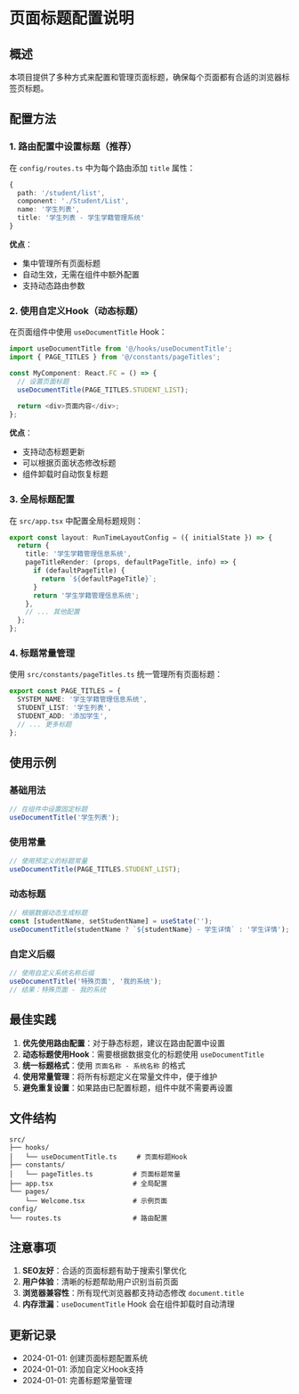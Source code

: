 # 页面标题配置说明

## 概述

本项目提供了多种方式来配置和管理页面标题，确保每个页面都有合适的浏览器标签页标题。

## 配置方法

### 1. 路由配置中设置标题（推荐）

在 `config/routes.ts` 中为每个路由添加 `title` 属性：

```typescript
{
  path: '/student/list',
  component: './Student/List',
  name: '学生列表',
  title: '学生列表 - 学生学籍管理系统'
}
```

**优点**：
- 集中管理所有页面标题
- 自动生效，无需在组件中额外配置
- 支持动态路由参数

### 2. 使用自定义Hook（动态标题）

在页面组件中使用 `useDocumentTitle` Hook：

```typescript
import useDocumentTitle from '@/hooks/useDocumentTitle';
import { PAGE_TITLES } from '@/constants/pageTitles';

const MyComponent: React.FC = () => {
  // 设置页面标题
  useDocumentTitle(PAGE_TITLES.STUDENT_LIST);
  
  return <div>页面内容</div>;
};
```

**优点**：
- 支持动态标题更新
- 可以根据页面状态修改标题
- 组件卸载时自动恢复标题

### 3. 全局标题配置

在 `src/app.tsx` 中配置全局标题规则：

```typescript
export const layout: RunTimeLayoutConfig = ({ initialState }) => {
  return {
    title: '学生学籍管理信息系统',
    pageTitleRender: (props, defaultPageTitle, info) => {
      if (defaultPageTitle) {
        return `${defaultPageTitle}`;
      }
      return '学生学籍管理信息系统';
    },
    // ... 其他配置
  };
};
```

### 4. 标题常量管理

使用 `src/constants/pageTitles.ts` 统一管理所有页面标题：

```typescript
export const PAGE_TITLES = {
  SYSTEM_NAME: '学生学籍管理信息系统',
  STUDENT_LIST: '学生列表',
  STUDENT_ADD: '添加学生',
  // ... 更多标题
};
```

## 使用示例

### 基础用法
```typescript
// 在组件中设置固定标题
useDocumentTitle('学生列表');
```

### 使用常量
```typescript
// 使用预定义的标题常量
useDocumentTitle(PAGE_TITLES.STUDENT_LIST);
```

### 动态标题
```typescript
// 根据数据动态生成标题
const [studentName, setStudentName] = useState('');
useDocumentTitle(studentName ? `${studentName} - 学生详情` : '学生详情');
```

### 自定义后缀
```typescript
// 使用自定义系统名称后缀
useDocumentTitle('特殊页面', '我的系统');
// 结果：特殊页面 - 我的系统
```

## 最佳实践

1. **优先使用路由配置**：对于静态标题，建议在路由配置中设置
2. **动态标题使用Hook**：需要根据数据变化的标题使用 `useDocumentTitle`
3. **统一标题格式**：使用 `页面名称 - 系统名称` 的格式
4. **使用常量管理**：将所有标题定义在常量文件中，便于维护
5. **避免重复设置**：如果路由已配置标题，组件中就不需要再设置

## 文件结构

```
src/
├── hooks/
│   └── useDocumentTitle.ts     # 页面标题Hook
├── constants/
│   └── pageTitles.ts          # 页面标题常量
├── app.tsx                    # 全局配置
└── pages/
    └── Welcome.tsx            # 示例页面
config/
└── routes.ts                  # 路由配置
```

## 注意事项

1. **SEO友好**：合适的页面标题有助于搜索引擎优化
2. **用户体验**：清晰的标题帮助用户识别当前页面
3. **浏览器兼容性**：所有现代浏览器都支持动态修改 `document.title`
4. **内存泄漏**：`useDocumentTitle` Hook 会在组件卸载时自动清理

## 更新记录

- 2024-01-01: 创建页面标题配置系统
- 2024-01-01: 添加自定义Hook支持
- 2024-01-01: 完善标题常量管理 